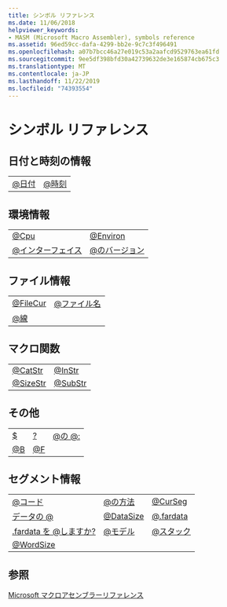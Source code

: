 ```yaml
---
title: シンボル リファレンス
ms.date: 11/06/2018
helpviewer_keywords:
- MASM (Microsoft Macro Assembler), symbols reference
ms.assetid: 96ed59cc-dafa-4299-bb2e-9c7c3f496491
ms.openlocfilehash: a07b7bcc46a27e019c53a2aafcd9529763ea61fd
ms.sourcegitcommit: 9ee5df398bfd30a42739632de3e165874cb675c3
ms.translationtype: MT
ms.contentlocale: ja-JP
ms.lasthandoff: 11/22/2019
ms.locfileid: "74393554"
---
```

# <a name="symbols-reference"></a>シンボル リファレンス

## <a name="date-and-time-information"></a>日付と時刻の情報

|||
|-|-|
|[\@日付](../../assembler/masm/at-date.md)|[\@時刻](../../assembler/masm/at-time.md)|

## <a name="environment-information"></a>環境情報

|||
|-|-|
|[\@Cpu](../../assembler/masm/at-cpu.md)|[\@Environ](../../assembler/masm/at-environ.md)|
|[\@インターフェイス](../../assembler/masm/at-interface.md)|[\@のバージョン](../../assembler/masm/at-version.md)|

## <a name="file-information"></a>ファイル情報

|||
|-|-|
|[\@FileCur](../../assembler/masm/at-filecur.md)|[\@ファイル名](../../assembler/masm/at-filename.md)|
|[\@線](../../assembler/masm/at-line.md)||

## <a name="macro-functions"></a>マクロ関数

|||
|-|-|
|[\@CatStr](../../assembler/masm/at-catstr.md)|[\@InStr](../../assembler/masm/at-instr.md)|
|[\@SizeStr](../../assembler/masm/at-sizestr.md)|[\@SubStr](../../assembler/masm/at-substr.md)|

## <a name="miscellaneous"></a>その他

||||
|-|-|-|
|[\$](../../assembler/masm/dollar.md)|[\?](../../assembler/masm/q.md)|[\@の \@:](../../assembler/masm/at-at.md)|
|[\@B](../../assembler/masm/at-b.md)|[\@F](../../assembler/masm/at-f.md)||

## <a name="segment-information"></a>セグメント情報

||||
|-|-|-|
|[\@コード](../../assembler/masm/at-code.md)|[\@の方法](../../assembler/masm/at-codesize.md)|[\@CurSeg](../../assembler/masm/at-curseg.md)|
|[データの \@](../../assembler/masm/at-data.md)|[\@DataSize](../../assembler/masm/at-datasize.md)|[\@.fardata](../../assembler/masm/at-fardata.md)|
|[.fardata を \@しますか?](../../assembler/masm/at-fardata-q.md)|[\@モデル](../../assembler/masm/at-model.md)|[\@スタック](../../assembler/masm/at-stack.md)|
|[\@WordSize](../../assembler/masm/at-wordsize.md)|||

## <a name="see-also"></a>参照

[Microsoft マクロアセンブラーリファレンス](../../assembler/masm/microsoft-macro-assembler-reference.md)
